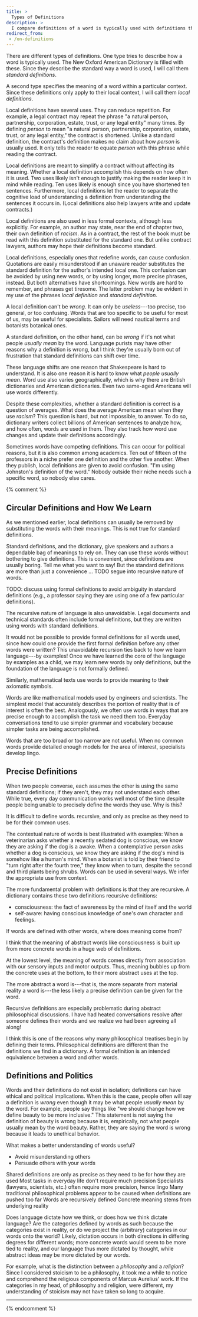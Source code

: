 ```yaml
---
title: >
  Types of Definitions
description: >
  I compare definitions of a word is typically used with definitions that apply within particular contexts.
redirect_from:
 - /on-definitions
---
```


There are different types of definitions. One type tries to describe how a word is typically used. The New Oxford American Dictionary is filled with these. Since they describe the standard way a word is used, I will call them _standard definitions_.

A second type specifies the meaning of a word within a particular context. Since these definitions only apply to their local context, I will call them _local definitions_.

Local definitions have several uses. They can reduce repetition. For example, a legal contract may repeat the phrase "a natural person, partnership, corporation, estate, trust, or any legal entity" many times. By defining _person_ to mean "a natural person, partnership, corporation, estate, trust, or any legal entity," the contract is shortened. Unlike a standard definition, the contract's definition makes no claim about how _person_ is usually used. It only tells the reader to equate _person_ with this phrase while reading the contract.

Local definitions are meant to simplify a contract without affecting its meaning. Whether a local definition accomplish this depends on how often it is used. Two uses likely isn't enough to justify making the reader keep it in mind while reading. Ten uses likely is enough since you have shortened ten sentences. Furthermore, local definitions let the reader to separate the cognitive load of understanding a definition from understanding the sentences it occurs in. (Local definitions also help lawyers write and update contracts.)

Local definitions are also used in less formal contexts, although less explicitly. For example, an author may state, near the end of chapter two, their own definition of _racism_. As in a contract, the rest of the book must be read with this definition substituted for the standard one. But unlike contract lawyers, authors may hope their definitions become standard.

Local definitions, especially ones that redefine words, can cause confusion. Quotations are easily misunderstood if an unaware reader substitutes the standard definition for the author's intended local one. This confusion can be avoided by using new words, or by using longer, more precise phrases, instead. But both alternatives have shortcomings. New words are hard to remember, and phrases get tiresome. The latter problem may be evident in my use of the phrases _local definition_ and _standard definition_.

A local definition can't be _wrong_. It can only be _useless_---too precise, too general, or too confusing. Words that are too specific to be useful for most of us, may be useful for specialists. Sailors will need nautical terms and botanists botanical ones.

A standard definition, on the other hand, can be _wrong_ if it's not what people _usually mean_ by the word. Language purists may have other reasons why a definition is wrong, but I think they're usually born out of frustration that standard definitions can shift over time.

These language shifts are one reason that Shakespeare is hard to understand. It is also one reason it is hard to know what _people usually mean_. Word use also varies geographically, which is why there are British dictionaries and American dictionaries. Even two same-aged Americans will use words differently.

Despite these complexities, whether a standard definition is correct is a question of averages. What does the average American mean when they use _racism_? This question is hard, but not impossible, to answer. To do so, dictionary writers collect billions of American sentences to analyze how, and how often, words are used in them. They also track how word use changes and update their definitions accordingly.

Sometimes words have competing definitions. This can occur for political reasons, but it is also common among academics. Ten out of fifteen of the professors in a niche prefer one definition and the other five another. When they publish, local definitions are given to avoid confusion. "I'm using Johnston's definition of the word." Nobody outside their niche needs such a specific word, so nobody else cares.

{% comment %}
## Circular Definitions and How We Learn

As we mentioned earlier, local definitions can usually be removed by substituting the words with their meanings. This is not true for standard definitions. 

Standard definitions, and the dictionary, give speakers and authors a dependable bag of meanings to rely on. They can use these words without bothering to give definitions. This is convenient, since definitions are usually boring. Tell me what you want to say! But the standard definitions are more than just a convenience ... TODO segue into recursive nature of words.

TODO: discuss using formal definitions to avoid ambiguity in standard definitions (e.g., a professor saying they are using one of a few particular definitions).

The recursive nature of language is also unavoidable. Legal documents and technical standards often include formal definitions, but they are written using words with standard definitions.

It would not be possible to provide formal definitions for all words used, since how could one provide the first formal definition before any other words were written? This unavoidable recursion ties back to how we learn language---by examples! Once we have learned the core of the language by examples as a child, we may learn new words by only definitions, but the foundation of the language is not formally defined.

Similarly, mathematical texts use words to provide meaning to their axiomatic symbols.

Words are like mathematical models used by engineers and scientists. The simplest model that accurately describes the portion of reality that is of interest is often the best. Analogously, we often use words in ways that are precise enough to accomplish the task we need them too. Everyday conversations tend to use simpler grammar and vocabulary because simpler tasks are being accomplished.

Words that are too broad or too narrow are not useful. When no common words provide detailed enough models for the area of interest, specialists develop lingo.

## Precise Definitions

When two people converse, each assumes the other is using the same standard definitions; if they aren't, they may not understand each other. While true, every day communication works well most of the time despite people being unable to precisely define the words they use. Why is this?

It is difficult to define words.  recursive, and only as precise as they need to be for their common uses.

The contextual nature of words is best illustrated with examples: When a veterinarian asks whether a recently sedated dog is conscious, we know they are asking if the dog is a awake. When a contemplative person asks whether a dog is conscious, we know they are asking if the dog's mind is somehow like a human's mind. When a botanist is told by their friend to "turn right after the fourth tree," they know when to turn, despite the second and third plants being shrubs. Words can be used in several ways. We infer the appropriate use from context.

The more fundamental problem with definitions is that they are recursive. A dictionary contains these two definitions recursive definitions:

- consciousness: the fact of awareness by the mind of itself and the world
- self-aware: having conscious knowledge of one's own character and feelings.

If words are defined with other words, where does meaning come from?

I think that the meaning of abstract words like consciousness is built up from more concrete words in a huge web of definitions. 

At the lowest level, the meaning of words comes directly from association with our sensory inputs and motor outputs. Thus, meaning bubbles up from the concrete uses at the bottom, to their more abstract uses at the top.

The more abstract a word is---that is, the more separate from material reality a word is---the less likely a precise definition can be given for the word.

Recursive definitions are especially problematic during abstract philosophical discussions. I have had heated conversations resolve after someone defines their words and we realize we had been agreeing all along!

I think this is one of the reasons why many philosophical treatises begin by defining their terms. Philosophical definitions are different than the definitions we find in a dictionary. A formal definition is an intended equivalence between a word and other words.

## Definitions and Politics

Words and their definitions do not exist in isolation; definitions can have ethical and political implications. When this is the case, people often will say a definition is _wrong_ even though it may be what people _usually mean_ by the word. For example, people say things like "we should change how we define beauty to be more inclusive." This statement is not saying the definition of beauty is wrong because it is, empirically, not what people usually mean by the word beauty. Rather, they are saying the word is wrong because it leads to unethical behavior.

What makes a better understanding of words useful?

- Avoid misunderstanding others
- Persuade others with your words

Shared definitions are only as precise as they need to be for how they are used
  Most tasks in everyday life don't require much precision
  Specialists (lawyers, scientists, etc.) often require more precision, hence lingo
  Many traditional philosophical problems appear to be caused when definitions are pushed too far
Words are recursively defined
  Concrete meaning stems from underlying reality

Does language dictate how we think, or does how we think dictate language? Are the categories defined by words as such because the categories exist in reality, or do we project the (arbitrary) categories in our words onto the world? Likely, dictation occurs in both directions in differing degrees for different words; more concrete words would seem to be more tied to reality, and our language thus more dictated by thought, while abstract ideas may be more dictated by our words.

For example, what is the distinction between a _philosophy_ and a _religion_? Since I considered stoicism to be a philosophy, it took me a while to notice and comprehend the religious components of Marcus Aurelius' work. If the categories in my head, of philosophy and religion, were different, my understanding of stoicism may not have taken so long to acquire.

---

{% endcomment %}
